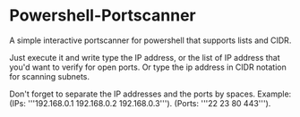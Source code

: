 # Powershell-Portscanner
A simple interactive portscanner for powershell that supports lists and CIDR.

Just execute it and write type the IP address, or the list of IP address that
you'd want to verify for open ports. Or type the ip address in CIDR notation for
scanning subnets.

Don't forget to separate the IP addresses and the ports by spaces.
Example:
(IPs: '''192.168.0.1 192.168.0.2 192.168.0.3''').
(Ports: '''22 23 80 443''').
